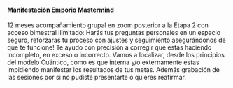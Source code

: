 #### Manifestación Emporio Mastermind

12 meses acompañamiento grupal en zoom posterior a la Etapa 2 con acceso bimestral ilimitado:
Harás tus preguntas personales en un espacio seguro, reforzaras tu proceso con ajustes y seguimiento asegurándonos de que te funcione!
Te ayudo con precisión a corregir que estás haciendo incompleto, en exceso o incorrecto. Vamos a localizar, desde los principios del modelo Cuántico, como es que interna y/o externamente estas impidiendo manifestar los resultados de tus metas. Además grabación de las sesiones por si no pudiste presentarte o quieres reafirmar.